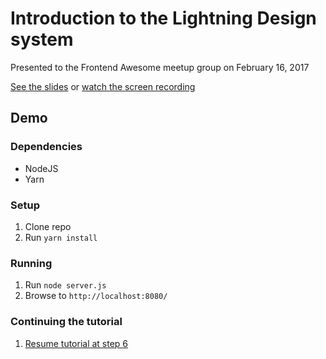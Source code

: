 # Introduction to the Lightning Design system

Presented to the Frontend Awesome meetup group on February 16, 2017

[See the slides](https://docs.google.com/presentation/d/1UZ24wTvIWakBocQvRSf66tch7D85wxODtVShUUTGqjI/edit?usp=sharing)
or [watch the screen recording](https://drive.google.com/file/d/0ByuFVgkS5FT6UGFYVzcxVFZGTFU/view)

## Demo

### Dependencies

* NodeJS
* Yarn

### Setup

1. Clone repo
2. Run `yarn install`

### Running

1. Run `node server.js`
2. Browse to `http://localhost:8080/`

### Continuing the tutorial

1. [Resume tutorial at step 6](https://www.lightningdesignsystem.com/platforms/heroku/)
